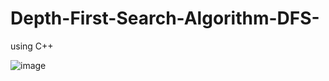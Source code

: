# Depth-First-Search-Algorithm-DFS-
using C++

![image](https://user-images.githubusercontent.com/83949402/117645284-b2e6b780-b18a-11eb-91a1-9d4ed3a49e40.png)
